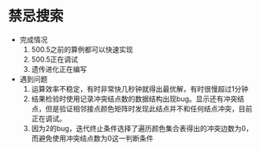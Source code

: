 # 禁忌搜索

- 完成情况
  1. 500.5之前的算例都可以快速实现
  2. 500.5正在调试
  3. 遗传进化正在编写
- 遇到问题
  1. 运算效率不稳定，有时非常快几秒钟就得出最优解，有时很慢超过1分钟
  2. 结果检验时使用记录冲突结点数的数据结构出现bug。显示还有冲突结点，但是验证相邻接点颜色矩阵时发现此结点并不和任何结点冲突，目前正在调试。
  3. 因为2的bug，迭代终止条件选择了遍历颜色集合表得出的冲突边数为0，而避免使用冲突结点数为0这一判断条件





